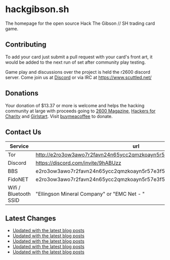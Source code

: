 # hackgibson.sh
The homepage for the open source Hack The Gibson // SH trading card game.


## Contributing

To add your card just submit a pull request with your card's front art, it would be added to the next run of set after community play testing.

Game play and discussions over the project is held the r2600 discord server. Come join us at [Discord](https://discord.com/invite/9hABUzz) or via IRC at https://www.scuttled.net/


## Donations

Your donation of $13.37 or more is welcome and helps the hacking community at large with proceeds going to [2600 Magazine](https://2600.com/), [Hackers for Charity](https://hackersforcharity.org) and [Girlstart](https://girlstart.org).  Visit [buymeacoffee](https://www.buymeacoffee.com/hackgibson.sh) to donate.


## Contact Us

Service | url
-|-
Tor | http://e2ro3ow3awo7r2favn24n65ycc2qmzkoayn5r57e3f56nvjwdcgg32ad.onion
Discord | https://discord.com/invite/9hABUzz
BBS | e2ro3ow3awo7r2favn24n65ycc2qmzkoayn5r57e3f56nvjwdcgg32ad.onion:23
FidoNET | e2ro3ow3awo7r2favn24n65ycc2qmzkoayn5r57e3f56nvjwdcgg32ad.onion:24554
Wifi / Bluetooth SSID | "Ellingson Mineral Company" or "EMC Net - <fidonet address>"

## Latest Changes
<!-- BLOG-POST-LIST:START -->
- [Updated with the latest blog posts](https://github.com/DFW2600/hackgibson.sh/commit/8bbf6666d5ec3dd9ef5716b6fc8bd6229e4a74f3)
- [Updated with the latest blog posts](https://github.com/DFW2600/hackgibson.sh/commit/1c22141fca32e68a6a098fc34d08eb71674f0343)
- [Updated with the latest blog posts](https://github.com/DFW2600/hackgibson.sh/commit/78920c649c4f56a298c08eddef46dbcf1ad56886)
- [Updated with the latest blog posts](https://github.com/DFW2600/hackgibson.sh/commit/bc4f96fb2de3ff0334263e3f6a0e4f9a008e83b9)
- [Updated with the latest blog posts](https://github.com/DFW2600/hackgibson.sh/commit/effc9320db2bdef1d9ce19e026764f4feb82e084)
<!-- BLOG-POST-LIST:END -->
